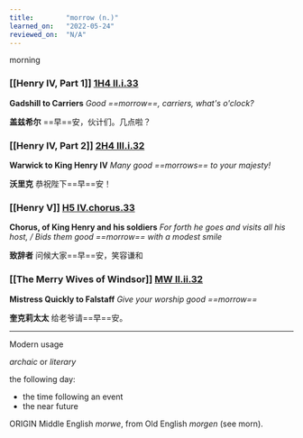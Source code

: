 ```yaml
---
title:        "morrow (n.)"
learned_on:   "2022-05-24"
reviewed_on:  "N/A"
---
```


morning

### [[Henry IV, Part 1]] [1H4 II.i.33](https://www.shakespeareswords.com/Public/Play.aspx?Act=2&Scene=1&WorkId=33#233166) 

**Gadshill to Carriers** *Good ==morrow==, carriers, what's o'clock?*

**盖兹希尔** ==早==安，伙计们。几点啦？

### [[Henry IV, Part 2]] [2H4 III.i.32](https://www.shakespeareswords.com/Public/Play.aspx?Act=3&Scene=1&WorkId=39#259453) 

**Warwick to King Henry IV** *Many good ==morrows== to your majesty!*

**沃里克** 恭祝陛下==早==安！

### [[Henry V]] [H5 IV.chorus.33](https://www.shakespeareswords.com/Public/Play.aspx?Act=4&Scene=0&WorkId=38#255538) 

**Chorus, of King Henry and his soldiers** *For forth he goes and visits all his host, / Bids them good ==morrow== with a modest smile* 

**致辞者** 问候大家==早==安，笑容谦和

### [[The Merry Wives of Windsor]] [MW II.ii.32](https://www.shakespeareswords.com/Public/Play.aspx?Act=2&Scene=1&WorkId=29#217012) 

**Mistress Quickly to Falstaff** *Give your worship good ==morrow==*

**奎克莉太太** 给老爷请==早==安。

-----

Modern usage

*archaic* or *literary*

the following day:

- the time following an event
- the near future

ORIGIN Middle English *morwe*, from Old English *morgen* (see morn).